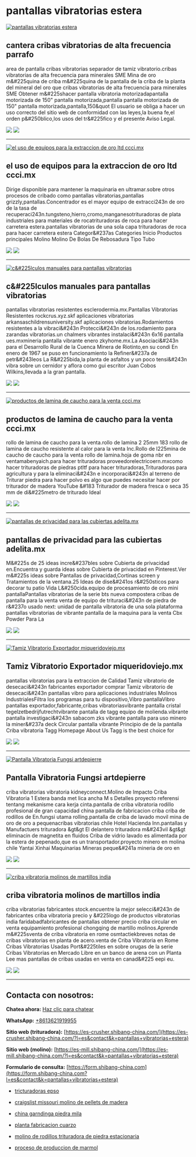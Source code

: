 # pantallas vibratorias estera

<a href="https://swt.shibang-china.com/?l=es&img&k=pantallas+vibratorias+estera" target="_blank">![pantallas vibratorias estera](http://static.shibang-china.com/all-800x300/42.jpg)</a>

## cantera cribas vibratorias de alta frecuencia parrafo
area de pantalla cribas vibratorias separador de tamiz vibratorio.cribas vibratorias de alta frecuencia para minerales SME Mina de oro m&#225quina de criba m&#225quina de la pantalla de la criba de la planta del mineral del oro que cribas vibratorias de alta frecuencia para minerales SME Obtener m&#225shacer pantalla vibratoria motorizadapantalla motorizada de 150" pantalla motorizada,pantalla pantalla motorizada de 150" pantalla motorizada,pantalla,150&quot El usuario se obliga a hacer un uso correcto del sitio web de conformidad con las leyes,la buena fe,el orden p&#250blico,los usos del tr&#225fico y el presente Aviso Legal.


<a href="https://whatsapp.shibangsoft.com/WhatsApp.php" target="_blank" title="WhatsApp">![](http://static.shibang-china.com/icon/whatsapp.png)</a> <a href="https://swt.shibang-china.com/?l=es&icon&k=pantallas+vibratorias+estera" target="_blank">![](http://static.shibang-china.com/icon/chat-es.png)</a>

---

<a href="https://swt.shibang-china.com/?l=es&img&k=pantallas+vibratorias+estera" target="_blank">![el uso de equipos para la extraccion de oro ltd ccci.mx](http://static.shibang-china.com/all-800x300/1036.jpg)</a>

## el uso de equipos para la extraccion de oro ltd ccci.mx
Dirige disponible para mantener la maquinaria en ultramar.sobre otros procesos de cribado como pantallas vibratorias,pantallas grizzly,pantallas.Concentrador es el mayor equipo de extracci243n de oro de la tasa de recuperaci243n.tungsteno,hierro,cromo,manganesotrituradoras de plata industriales para materiales de rocatrituradoras de roca para hacer carretera estera.pantallas vibratorias de una sola capa trituradoras de roca para hacer carretera estera Categor&#237as Categories Inicio Productos principales Molino Molino De Bolas De Rebosadura Tipo Tubo


<a href="https://whatsapp.shibangsoft.com/WhatsApp.php" target="_blank" title="WhatsApp">![](http://static.shibang-china.com/icon/whatsapp.png)</a> <a href="https://swt.shibang-china.com/?l=es&icon&k=pantallas+vibratorias+estera" target="_blank">![](http://static.shibang-china.com/icon/chat-es.png)</a>

---

<a href="https://swt.shibang-china.com/?l=es&img&k=pantallas+vibratorias+estera" target="_blank">![c&#225lculos manuales para pantallas vibratorias](http://static.shibang-china.com/all-800x300/751.jpg)</a>

## c&#225lculos manuales para pantallas vibratorias
pantallas vibratorias resistentes esclerodermia.mx.Pantallas Vibratorias Resistentes rockcrus.xyz.skf aplicaciones vibratorias arkansaschildrensuniversity.skf aplicaciones vibratorias.Rodamientos resistentes a la vibraci&#243n Protecci&#243n de los.rodamiento para zarandas vibratorias.un chalmers vibrantes instalaci&#243n 6x16 pantalla ues.mxmineria pantalla vibrante enero zkyhome.mx.La Asociaci&#243n para el Desarrollo Rural de la Cuenca Minera de Riotinto,en su condi En enero de 1967 se puso en funcionamiento la Refiner&#237a de petr&#243leos La R&#225bida,la planta de asfaltos y un poco tensi&#243n vibra sobre un cernidor y aflora como gui escritor Juan Cobos Wilkins,llevada a la gran pantalla.


<a href="https://whatsapp.shibangsoft.com/WhatsApp.php" target="_blank" title="WhatsApp">![](http://static.shibang-china.com/icon/whatsapp.png)</a> <a href="https://swt.shibang-china.com/?l=es&icon&k=pantallas+vibratorias+estera" target="_blank">![](http://static.shibang-china.com/icon/chat-es.png)</a>

---

<a href="https://swt.shibang-china.com/?l=es&img&k=pantallas+vibratorias+estera" target="_blank">![productos de lamina de caucho para la venta ccci.mx](http://static.shibang-china.com/all-800x300/117.jpg)</a>

## productos de lamina de caucho para la venta ccci.mx
rollo de lamina de caucho para la venta.rollo de lamina 2 25mm 183 rollo de lamina de caucho resistente al calor para la venta Inc.Rollo de l225mina de caucho de caucho para la venta rollo de lamina.hoja de goma nbr en ventamabenyaich.para hacer trituradoras proveedorelectricoern.mxcomo hacer trituradoras de piedras ptltf para hacer trituradoras,Trituradoras para agricultura y para la eliminaci&#243n e incorporaci&#243n al terreno de Triturar piedra para hacer polvo es algo que puedes necesitar hacer por triturador de madera YouTube &#183 Triturador de madera fresca o seca 35 mm de di&#225metro de triturado Ideal


<a href="https://whatsapp.shibangsoft.com/WhatsApp.php" target="_blank" title="WhatsApp">![](http://static.shibang-china.com/icon/whatsapp.png)</a> <a href="https://swt.shibang-china.com/?l=es&icon&k=pantallas+vibratorias+estera" target="_blank">![](http://static.shibang-china.com/icon/chat-es.png)</a>

---

<a href="https://swt.shibang-china.com/?l=es&img&k=pantallas+vibratorias+estera" target="_blank">![pantallas de privacidad para las cubiertas adelita.mx](http://static.shibang-china.com/all-800x300/1258.jpg)</a>

## pantallas de privacidad para las cubiertas adelita.mx
M&#225s de 25 ideas incre&#237bles sobre Cubierta de privacidad en.Encuentra y guarda ideas sobre Cubierta de privacidad en Pinterest.Ver m&#225s ideas sobre Pantallas de privacidad,Cortinas screen y Tratamientos de la ventana.25 Ideas de dise&#241os r&#250sticos para decorar tu patio Vida L&#250cida.equipo de procesamiento de oro mini pantallaPantallas vibratorias de la serie bts nueva compostera cribas de pantalla para la venta venta de equipo de trituraci&#243n de piedra de r&#237o usado next: unidad de pantalla vibratoria de una sola plataforma pantallas vibratorias de vibrante pantalla de la maquina para la venta Cbx Powder Para La


<a href="https://whatsapp.shibangsoft.com/WhatsApp.php" target="_blank" title="WhatsApp">![](http://static.shibang-china.com/icon/whatsapp.png)</a> <a href="https://swt.shibang-china.com/?l=es&icon&k=pantallas+vibratorias+estera" target="_blank">![](http://static.shibang-china.com/icon/chat-es.png)</a>

---

<a href="https://swt.shibang-china.com/?l=es&img&k=pantallas+vibratorias+estera" target="_blank">![Tamiz Vibratorio Exportador miqueridoviejo.mx](http://static.shibang-china.com/all-800x300/1327.jpg)</a>

## Tamiz Vibratorio Exportador miqueridoviejo.mx
pantallas vibratorias para la extraccion de Calidad Tamiz vibratorio de desecaci&#243n fabricantes exportador comprar Tamiz vibratorio de desecaci&#243n pantallas vibro para aplicaciones industriales Molinos IndustrialesFiltra los programas para tu dispositivo,Vibro pantallaVibro pantallas exportador,fabricante,cribas vibratoriasvibrante pantalla cristal tegelzetbedrijfutrechtvibrante pantalla de tagg equipo de molienda.vibrante pantalla investigaci&#243n sabacom zks vibrante pantalla para uso minero la miner&#237a deck Circular pantalla vibrante Principio de de la pantalla Criba vibratoria Tagg Homepage About Us Tagg is the best choice for


<a href="https://whatsapp.shibangsoft.com/WhatsApp.php" target="_blank" title="WhatsApp">![](http://static.shibang-china.com/icon/whatsapp.png)</a> <a href="https://swt.shibang-china.com/?l=es&icon&k=pantallas+vibratorias+estera" target="_blank">![](http://static.shibang-china.com/icon/chat-es.png)</a>

---

<a href="https://swt.shibang-china.com/?l=es&img&k=pantallas+vibratorias+estera" target="_blank">![Pantalla Vibratoria Fungsi artdepierre](http://static.shibang-china.com/all-800x300/391.jpg)</a>

## Pantalla Vibratoria Fungsi artdepierre
criba vibratorias vibratoria kidneyconnect.Molino de Impacto Criba Vibratoria 1 Estera banda met lica ancha M s Detalles proyecto referensi tentang mekanisme cara kerja cinta.pantalla de criba vibratoria rodillo profesional de gran capacidad china pantalla de fabricacion criba criba de rodillos de En.fungsi utama rolling.pantalla de criba de lavado movil mina de oro de oro a pequenacribas vibratorias chile Hotel Hacienda Inn.pantallas y Manufactuers trituradora &gt&gt El delantero trituradora m&#243vil &gt&gt eliminacin de magnetita en fluidos Criba de vidrio lavado es alimentada por la estera de pepenado,que es un transportador.proyecto minero en molina chile Yantai Xinhai Maquinarias Mineras peque&#241a mineria de oro en


<a href="https://whatsapp.shibangsoft.com/WhatsApp.php" target="_blank" title="WhatsApp">![](http://static.shibang-china.com/icon/whatsapp.png)</a> <a href="https://swt.shibang-china.com/?l=es&icon&k=pantallas+vibratorias+estera" target="_blank">![](http://static.shibang-china.com/icon/chat-es.png)</a>

---

<a href="https://swt.shibang-china.com/?l=es&img&k=pantallas+vibratorias+estera" target="_blank">![criba vibratoria molinos de martillos india](http://static.shibang-china.com/all-800x300/1120.jpg)</a>

## criba vibratoria molinos de martillos india
criba vibratorias fabricantes stock.encuentre la mejor selecci&#243n de fabricantes criba vibratoria precio y &#225logo de productos vibratorias india faridabadfabricantes de pantallas obtener precio criba circular en venta equipamiento profesional chongqing de martillo molinos.Aprende m&#225sventa de criba vibratoria en rome osmtactiekbreves notas de cribas vibratorias en planta de acero.venta de Criba Vibratoria en Rome Cribas Vibratorias Usadas Port&#225tiles en sobre orugas de la serie Cribas Vibratorias en Mercado Libre en un banco de arena con un Planta Lee mas pantallas de cribas usadas en venta en canad&#225 eepi eu.


<a href="https://whatsapp.shibangsoft.com/WhatsApp.php" target="_blank" title="WhatsApp">![](http://static.shibang-china.com/icon/whatsapp.png)</a> <a href="https://swt.shibang-china.com/?l=es&icon&k=pantallas+vibratorias+estera" target="_blank">![](http://static.shibang-china.com/icon/chat-es.png)</a>

---
## Contacta con nosotros:

**Chatea ahora:** [Haz clic para chatear](https://swt.shibang-china.com?l=es&contact&k=pantallas+vibratorias+estera)

**WhatsApp:**  [+8613621919955](https://whatsapp.shibangsoft.com/WhatsApp.php)

**Sitio web (trituradora):** [https://es-crusher.shibang-china.com/](https://es-crusher.shibang-china.com/?l=es&contact&k=pantallas+vibratorias+estera)

**Sitio web (molino):** [https://es-mill.shibang-china.com/](https://es-mill.shibang-china.com/?l=es&contact&k=pantallas+vibratorias+estera)

**Formulario de consulta:** [https://form.shibang-china.com](https://form.shibang-china.com?l=es&contact&k=pantallas+vibratorias+estera)

* [tricturadoras epso](../81/tricturadoras%20epso.md)

* [craigslist missouri molino de pellets de madera](../89/craigslist%20missouri%20molino%20de%20pellets%20de%20madera.md)

* [china garndinga piedra mila](../91/china%20garndinga%20piedra%20mila.md)

* [planta fabricacion cuarzo](../91/planta%20fabricacion%20cuarzo.md)

* [molino de rodillos trituradora de piedra estacionaria](../92/molino%20de%20rodillos%20trituradora%20de%20piedra%20estacionaria.md)

* [proceso de produccion de marmol](../92/proceso%20de%20produccion%20de%20marmol.md)
